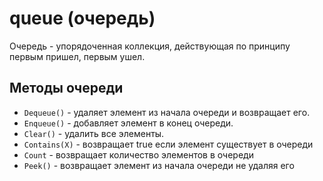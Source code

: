 # queue (очередь)
Очередь - упорядоченная коллекция, действующая по принципу первым пришел, первым ушел.

## Методы очереди
* `Dequeue()` - удаляет элемент из начала очереди и возвращает его.
* `Enqueue()` - добавляет элемент в конец очереди.
* `Clear()` - удалить все элементы.
* `Contains(X)` - возвращает true если элемент существует в очереди 
* `Count` - возвращает количество элементов в очереди
* `Peek()` - возвращает элемент из начала очереди не удаляя его

